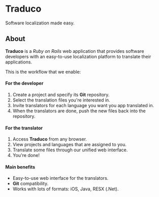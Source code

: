 # Traduco

Software localization made easy.

## About

**Traduco** is a _Ruby on Rails_ web application that provides software developers with an easy-to-use localization platform to translate their applications.

This is the workflow that we enable:

#### For the developer

1. Create a project and specify its **Git** repository.
2. Select the translation files you're interested in.
3. Invite translators for each language you want you app translated in.
4. When the translators are done, push the new files back into the repository.

#### For the translator

1. Access **Traduco** from any browser.
2. View projects and languages that are assigned to you.
3. Translate some files through our unified web interface.
4. You're done!

#### Main benefits

* Easy-to-use web interface for the translators.
* **Git** compatibility.
* Works with lots of formats: iOS, Java, RESX (.Net).